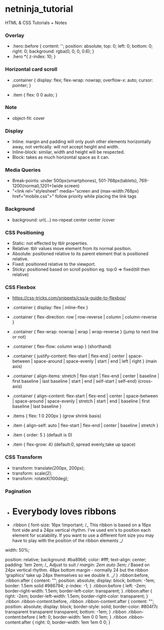 # netninja_tutorial

HTML &amp; CSS Tutorials + Notes

### Overlay

- .hero::before {
  content: '';
  position: absolute;
  top: 0;
  left: 0;
  bottom: 0;
  right: 0;
  background: rgba(0, 0, 0, 0.6);
  }
- .hero \*{
  z-index: 10;
  }

### Horizontal card scroll

- .container {
  display: flex;
  flex-wrap: nowrap;
  overflow-x: auto;
  cursor: pointer;
  }

- .item {
  flex: 0 0 auto;
  }

### Note

- object-fit: cover

### Display

- Inline: margin and padding will only push other elements horizontally away, not vertically. will not accept height and width.
- Inline-block: similar, width and height will be respected.
- Block: takes as much horizontal space as it can.

### Media Queries

- Break-points: under 500px(smartphones), 501-768px(tablets), 769-1200(normal),1201+(wide screen)
- "<link rel="stylesheet" media="screen and (max-width:768px) href="mobile.css">" follow priority while placing the link tags

### Background

- background: url(...) no-repeat center center /cover

### CSS Positioning

- Static: not effected by tblr properties.
- Relative: tblr values move element from its normal position.
- Absolute: positioned relative to its parent element that is positioned relative.
- Fixed: positioned relative to the viewport.
- Sticky: positioned based on scroll position eg. top:0 => fixed(till then relative)

### CSS Flexbox

- https://css-tricks.com/snippets/css/a-guide-to-flexbox/
- .container { display: flex | inline-flex }
- .container { flex-direction: row | row-reverse | column | column-reverse }
- .container { flex-wrap: nowrap | wrap | wrap-reverse } (jump to next line or not)
- .container { flex-flow: column wrap } (shorthand)
- .container { justify-content: flex-start | flex-end | center | space-between | space-around | space-evenly | start | end | left | right } (main axis)
- .container { align-items: stretch | flex-start | flex-end | center | baseline | first baseline | last baseline | start | end | self-start | self-end} (cross-axis)
- .container {
  align-content: flex-start | flex-end | center | space-between | space-around | space-evenly | stretch | start | end | baseline | first baseline | last baseline }

- .items { flex: 1 0 200px } (grow shrink basis)
- .item { align-self: auto | flex-start | flex-end | center | baseline | stretch }
- .item { order: 5 } (default is 0)
- .item { flex-grow: 4} (default:0, spread evenly,take up space)

### CSS Transform

- transform: translate(200px, 200px);
- transform: scale(2);
- transform: rotateX(100deg);

### Pagination

- <h1 class="ribbon">
     <strong class="ribbon-content">Everybody loves ribbons</strong>
  </h1>

- .ribbon {
  font-size: 16px !important;
  /_ This ribbon is based on a 16px font side and a 24px vertical rhythm. I've used em's to position each element for scalability. If you want to use a different font size you may have to play with the position of the ribbon elements _/

width: 50%;
  
 position: relative;
background: #ba89b6;
color: #fff;
text-align: center;
padding: 1em 2em; /_ Adjust to suit _/
margin: 2em auto 3em; /_ Based on 24px vertical rhythm. 48px bottom margin - normally 24 but the ribbon 'graphics' take up 24px themselves so we double it. _/
}
.ribbon:before, .ribbon:after {
content: "";
position: absolute;
display: block;
bottom: -1em;
border: 1.5em solid #986794;
z-index: -1;
}
.ribbon:before {
left: -2em;
border-right-width: 1.5em;
border-left-color: transparent;
}
.ribbon:after {
right: -2em;
border-left-width: 1.5em;
border-right-color: transparent;
}
.ribbon .ribbon-content:before, .ribbon .ribbon-content:after {
content: "";
position: absolute;
display: block;
border-style: solid;
border-color: #804f7c transparent transparent transparent;
bottom: -1em;
}
.ribbon .ribbon-content:before {
left: 0;
border-width: 1em 0 0 1em;
}
.ribbon .ribbon-content:after {
right: 0;
border-width: 1em 1em 0 0;
}
